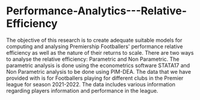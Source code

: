 # Performance-Analytics---Relative-Efficiency
The objective of this research is to create adequate suitable models for computing and analysing Premiership Footballers' performance relative efficiency as well as the nature of their returns to scale. There are two ways to analyse the relative efficiency: Parametric and Non Parametric. The parametric analysis is done using the econometrics software STATA17 and Non Parametric analysis to be done using PIM-DEA.
The data that we have provided with is for Footballers playing for different clubs in the Premier league for season 2021-2022. The data includes various information regarding players information and performance in the league.
